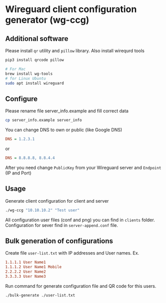 # Wireguard client configuration generator (wg-ccg)

## Additional software

Please install `qr` utility and `pillow` library. Also install wirequrd tools

```bash
pip3 install qrcode pillow
```

```bash
# For Mac
brew install wg-tools
# for Linux Ubuntu
sudo apt install wireguard
```

## Configure

Please rename file server_info.example and fill correct data

```bash
cp server_info.example server_info
```

You can change DNS to own or public (like Google DNS)

```ini
DNS = 1.2.3.1
```

or

```ini
DNS = 8.8.8.8, 8.8.4.4
```

After you need change `PublicKey` from your Wireguard server and `Endpoint` (IP and Port)

## Usage

Generate client configuration for client and server

```bash
./wg-ccg "10.10.10.2" "Test user"
```

All configuration user files (conf and png) you can find in `clients` folder.
Configuration for sever find in `server-append.conf` file.

## Bulk generation of configurations

Create file `user-list.txt` with IP addresses and User names. Ex.

```ini
1.1.1.1 User Name1
1.1.1.2 User Name1 Mobile
2.2.2.2 User Name2
3.3.3.3 User Name3
```

Run command for generate configuration file and QR code for this users.

```bash
./bulk-generate ./user-list.txt
```
